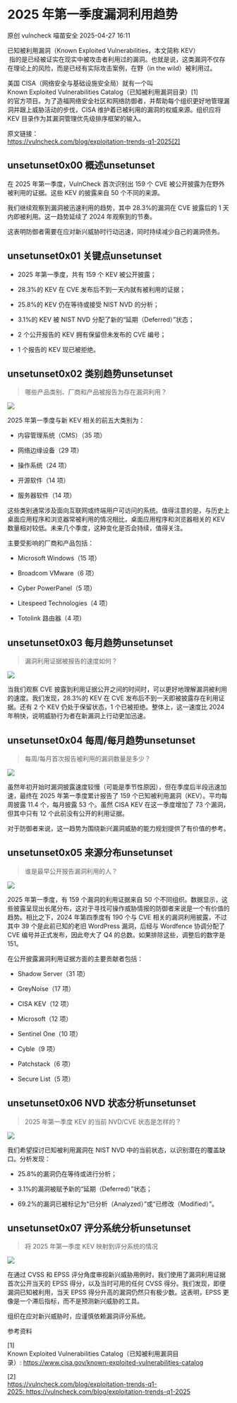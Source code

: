 #  2025 年第一季度漏洞利用趋势   
原创 vulncheck  喵苗安全   2025-04-27 16:11  
  
已知被利用漏洞（Known Exploited Vulnerabilities，本文简称 KEV）  
 指的是已经被证实在现实中被攻击者利用过的漏洞。也就是说，这类漏洞不仅存在理论上的风险，而是已经有实际攻击案例，在野（in the wild）被利用过。  
  
美国 CISA（网络安全与基础设施安全局）就有一个叫   
Known Exploited Vulnerabilities Catalog（已知被利用漏洞目录）[1]  
的官方项目。为了造福网络安全社区和网络防御者，并帮助每个组织更好地管理漏洞并跟上威胁活动的步伐，CISA 维护着已被利用的漏洞的权威来源。组织应将 KEV 目录作为其漏洞管理优先级排序框架的输入。  
  
原文链接：  
https://vulncheck.com/blog/exploitation-trends-q1-2025[2]  
## unsetunset0x00 概述unsetunset  
  
在 2025 年第一季度，VulnCheck 首次识别出 159 个 CVE 被公开披露为在野外被利用的证据。这些 KEV 的披露来自 50 个不同的来源。  
  
我们继续观察到漏洞被迅速利用的趋势，其中 28.3%的漏洞在 CVE 披露后的 1 天内即被利用。这一趋势延续了 2024 年观察到的节奏。  
  
这表明防御者需要在应对新兴威胁时行动迅速，同时持续减少自己的漏洞债务。  
## unsetunset0x01 关键点unsetunset  
- 2025 年第一季度，共有 159 个 KEV 被公开披露；  
  
- 28.3%的 KEV 在 CVE 发布后不到一天内就有被利用的证据；  
  
- 25.8%的 KEV 仍在等待或接受 NIST NVD 的分析；  
  
- 3.1%的 KEV 被 NIST NVD 分配了新的“延期（Deferred）”状态；  
  
- 2 个公开报告的 KEV 拥有保留但未发布的 CVE 编号；  
  
- 1 个报告的 KEV 现已被拒绝。  
  
## unsetunset0x02 类别趋势unsetunset  
>   
> 哪些产品类别、厂商和产品被报告为存在漏洞利用？  
  
  
![](https://mmbiz.qpic.cn/mmbiz_png/wjnOkgIccsVkSZDlphHbNtGib3ct9GiaUql2mllVvxO7h7wuJVwhQqtzjtejSWRTdfnTEJlGnxAJ8LP8vk5SJiciaA/640?wx_fmt=png&from=appmsg "")  
  
2025 年第一季度与新 KEV 相关的前五大类别为：  
- 内容管理系统（CMS）（35 项）  
  
- 网络边缘设备（29 项）  
  
- 操作系统（24 项）  
  
- 开源软件（14 项）  
  
- 服务器软件（14 项）  
  
这些类别通常涉及面向互联网或终端用户可访问的系统。值得注意的是，与历史上桌面应用程序和浏览器常被利用的情况相比，桌面应用程序和浏览器相关的 KEV 数量相对较低。未来几个季度，这种变化是否会持续，值得关注。  
  
主要受影响的厂商和产品包括：  
- Microsoft Windows（15 项）  
  
- Broadcom VMware（6 项）  
  
- Cyber PowerPanel（5 项）  
  
- Litespeed Technologies（4 项）  
  
- Totolink 路由器（4 项）  
  
## unsetunset0x03 每月趋势unsetunset  
>   
> 漏洞利用证据被报告的速度如何？  
  
  
![](https://mmbiz.qpic.cn/mmbiz_png/wjnOkgIccsVkSZDlphHbNtGib3ct9GiaUqq5vfC7Ac6QNphCZuYxsDIhlpWS2k8nFOmJnm2pUFclxkc05U7pkrDg/640?wx_fmt=png&from=appmsg "")  
  
当我们观察 CVE 披露到利用证据公开之间的时间时，可以更好地理解漏洞被利用的速度。我们发现，28.3%的 KEV 在 CVE 发布后不到一天即被披露存在利用证据。还有 2 个 KEV 仍处于保留状态，1 个已被拒绝。整体上，这一速度比 2024 年稍快，说明威胁行为者在新漏洞上行动更加迅速。  
## unsetunset0x04 每周/每月趋势unsetunset  
>   
> 每周/每月首次报告被利用的漏洞数量是多少？  
  
  
![](https://mmbiz.qpic.cn/mmbiz_png/wjnOkgIccsVkSZDlphHbNtGib3ct9GiaUqD4W08icRnA2frzNtvGBVesyiaIlL2dL4K3atJDhl08YAM5b6K7AEETJw/640?wx_fmt=png&from=appmsg "")  
  
虽然年初开始时漏洞披露速度较慢（可能是季节性原因），但在季度后半段迅速加速，最终在 2025 年第一季度累计报告了 159 个已知被利用漏洞（KEV）。平均每周披露 11.4 个，每月披露 53 个。虽然 CISA KEV 在这一季度增加了 73 个漏洞，但其中只有 12 个此前没有公开的利用证据。  
  
对于防御者来说，这一趋势为围绕新兴漏洞威胁的能力规划提供了有价值的参考。  
## unsetunset0x05 来源分布unsetunset  
>   
> 谁是最早公开报告漏洞利用的人？  
  
  
![](https://mmbiz.qpic.cn/mmbiz_png/wjnOkgIccsVkSZDlphHbNtGib3ct9GiaUqJiavZgkv0plYicia5fBMlibNnv1fPQynpesNL30n8XU0ia8WXfNcWU6EPog/640?wx_fmt=png&from=appmsg "")  
  
2025 年第一季度，有 159 个漏洞的利用证据来自 50 个不同组织。数据显示，这些披露呈现出长尾分布，这对于寻找可操作威胁情报的防御者来说是一个有价值的趋势。相比之下，2024 年第四季度有 190 个与 CVE 相关的漏洞利用披露，不过其中 39 个是此前已知的老旧 WordPress 漏洞，后经与 Wordfence 协调分配了 CVE 编号并正式发布，因此夸大了 Q4 的总数。如果排除这些，调整后的数字是 151。  
  
在公开披露漏洞利用证据方面的主要贡献者包括：  
- Shadow Server（31 项）  
  
- GreyNoise（17 项）  
  
- CISA KEV（12 项）  
  
- Microsoft（12 项）  
  
- Sentinel One（10 项）  
  
- Cyble（9 项）  
  
- Patchstack（6 项）  
  
- Secure List（5 项）  
  
## unsetunset0x06 NVD 状态分析unsetunset  
>   
> 2025 年第一季度 KEV 的当前 NVD/CVE 状态是怎样的？  
  
  
![](https://mmbiz.qpic.cn/mmbiz_png/wjnOkgIccsVkSZDlphHbNtGib3ct9GiaUq0tHYaQWZ0PWNLSetCEzIT8VfIpRibMZdvp4Q2S9SP9mMKb1OibbPf6Xg/640?wx_fmt=png&from=appmsg "")  
  
我们希望探讨已知被利用漏洞在 NIST NVD 中的当前状态，以识别潜在的覆盖缺口。分析发现：  
- 25.8%的漏洞仍在等待或进行分析；  
  
- 3.1%的漏洞被赋予新的“延期（Deferred）”状态；  
  
- 69.2%的漏洞已被标记为“已分析（Analyzed）”或“已修改（Modified）”。  
  
## unsetunset0x07 评分系统分析unsetunset  
>   
> 将 2025 年第一季度 KEV 映射到评分系统的情况  
  
  
![](https://mmbiz.qpic.cn/mmbiz_png/wjnOkgIccsVkSZDlphHbNtGib3ct9GiaUqmgmvn583Kh2HvOIjDQtevibHhSUvGbZEVLnQBbiciadx910icnuXbPCSGg/640?wx_fmt=png&from=appmsg "")  
  
在通过 CVSS 和 EPSS 评分角度审视新兴威胁用例时，我们使用了漏洞利用证据首次公开当天的 EPSS 得分，以及当时可用的任何 CVSS 得分。我们发现，即便漏洞已知被利用，当天 EPSS 得分升高的漏洞仍然只有极少数。这表明，EPSS 更像是一个滞后指标，而不是预测新兴威胁的工具。  
  
组织在应对新兴威胁时，应谨慎依赖漏洞评分系统。  
  
参考资料  
  
[1]   
Known Exploited Vulnerabilities Catalog（已知被利用漏洞目录）: https://www.cisa.gov/known-exploited-vulnerabilities-catalog  
  
[2]   
https://vulncheck.com/blog/exploitation-trends-q1-2025: https://vulncheck.com/blog/exploitation-trends-q1-2025  
  
  
